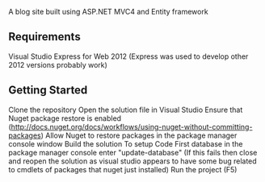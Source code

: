 A blog site built using ASP.NET MVC4 and Entity framework

Requirements
------------
Visual Studio Express for Web 2012 (Express was used to develop other 2012 versions probably work)

Getting Started
------------
Clone the repository
Open the solution file in Visual Studio
Ensure that Nuget package restore is enabled (http://docs.nuget.org/docs/workflows/using-nuget-without-committing-packages)
Allow Nuget to restore packages in the package manager console window
Build the solution
To setup Code First database in the package manager console enter "update-database"
(If this fails then close and reopen the solution as visual studio appears to have some bug related to cmdlets of packages that nuget just installed)
Run the project (F5)
